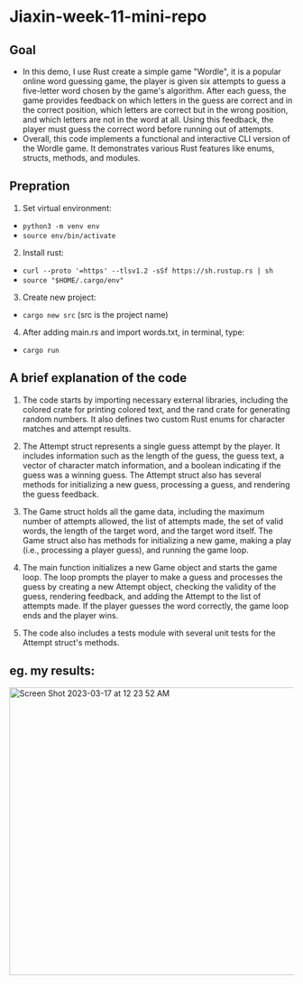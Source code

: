 # Jiaxin-week-11-mini-repo
## Goal
* In this demo, I use Rust create a simple game "Wordle", it is a popular online word guessing game, the player is given six attempts to guess a five-letter word chosen by the game's algorithm. After each guess, the game provides feedback on which letters in the guess are correct and in the correct position, which letters are correct but in the wrong position, and which letters are not in the word at all. Using this feedback, the player must guess the correct word before running out of attempts.
* Overall, this code implements a functional and interactive CLI version of the Wordle game. It demonstrates various Rust features like enums, structs, methods, and modules.


## Prepration
1. Set virtual environment: 
* `python3 -m venv env`
* `source env/bin/activate`

2. Install rust: 
* `curl --proto '=https' --tlsv1.2 -sSf https://sh.rustup.rs | sh`
* `source "$HOME/.cargo/env"`

3. Create new project:
*  `cargo new src` (src is the project name)

4. After adding main.rs and import words.txt, in terminal, type:
* `cargo run`

## A brief explanation of the code
1. The code starts by importing necessary external libraries, including the colored crate for printing colored text, and the rand crate for generating random numbers. It also defines two custom Rust enums for character matches and attempt results.

2. The Attempt struct represents a single guess attempt by the player. It includes information such as the length of the guess, the guess text, a vector of character match information, and a boolean indicating if the guess was a winning guess. The Attempt struct also has several methods for initializing a new guess, processing a guess, and rendering the guess feedback.

3. The Game struct holds all the game data, including the maximum number of attempts allowed, the list of attempts made, the set of valid words, the length of the target word, and the target word itself. The Game struct also has methods for initializing a new game, making a play (i.e., processing a player guess), and running the game loop.

4. The main function initializes a new Game object and starts the game loop. The loop prompts the player to make a guess and processes the guess by creating a new Attempt object, checking the validity of the guess, rendering feedback, and adding the Attempt to the list of attempts made. If the player guesses the word correctly, the game loop ends and the player wins.

5. The code also includes a tests module with several unit tests for the Attempt struct's methods.

## eg. my results:
<img width="510" alt="Screen Shot 2023-03-17 at 12 23 52 AM" src="https://user-images.githubusercontent.com/112274822/225812673-01080f57-81a4-44f1-aeb6-c676467be72b.png">
